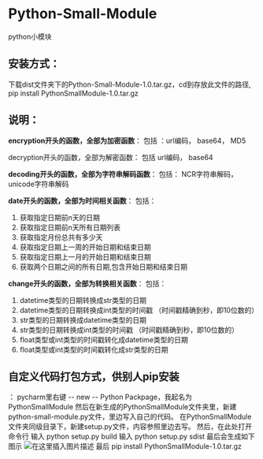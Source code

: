 # Python-Small-Module
python小模块
## 安装方式：

下载dist文件夹下的Python-Small-Module-1.0.tar.gz，cd到存放此文件的路径,
pip install PythonSmallModule-1.0.tar.gz

## 说明：

**encryption开头的函数，全部为加密函数**：
包括 ：url编码， base64， MD5

decryption开头的函数，全部为解密函数：
包括 url编码， base64

**decoding开头的函数，全部为字符串解码函数**：
包括： NCR字符串解码，unicode字符串解码


**date开头的函数，全部为时间相关函数**：
包括：
1. 获取指定日期前n天的日期
2. 获取指定日期前n天所有日期列表
3. 获取指定月份总共有多少天
4. 获取指定日期上一周的开始日期和结束日期
5. 获取指定日期上一月的开始日期和结束日期
6. 获取两个日期之间的所有日期,包含开始日期和结束日期

**change开头的函数，全部为转换相关函数**：
包括：
1. datetime类型的日期转换成str类型的日期
2. datetime类型的日期转换成int类型的时间戳 （时间戳精确到秒，即10位数的）
3. str类型的日期转换成datetime类型的日期
4. str类型的日期转换成int类型的时间戳 （时间戳精确到秒，即10位数的）
5. float类型或int类型的时间戳转化成datetime类型的日期
6. float类型或int类型的时间戳转化成str类型的日期








## 自定义代码打包方式，供别人pip安装

：
pycharm里右键 -- new -- Python Packpage，我起名为PythonSmallModule
然后在新生成的PythonSmallModule文件夹里，新建python-small-module.py文件，里边写入自己的代码。
在PythonSmallModule文件夹同级目录下，新建setup.py文件，内容参照里边去写。
然后，在此处打开命令行
输入 python setup.py build
输入 python setup.py sdist
最后会生成如下图示
![在这里插入图片描述](https://img-blog.csdnimg.cn/20191112175522178.png?x-oss-process=image/watermark,type_ZmFuZ3poZW5naGVpdGk,shadow_10,text_aHR0cHM6Ly9ibG9nLmNzZG4ubmV0L2wxMTU5MDE1ODM4,size_16,color_FFFFFF,t_70)
最后
pip install PythonSmallModule-1.0.tar.gz 
